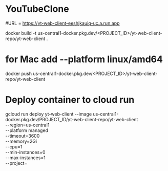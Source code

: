 # YouTubeClone
 
#URL = https://yt-web-client-eeshjkauiq-uc.a.run.app

docker build -t us-central1-docker.pkg.dev/<PROJECT_ID>/yt-web-client-repo/yt-web-client .
# for Mac add --platform linux/amd64

docker push us-central1-docker.pkg.dev/<PROJECT_ID>/yt-web-client-repo/yt-web-client

# Deploy container to cloud run
gcloud run deploy yt-web-client --image us-central1-docker.pkg.dev/PROJECT_ID/yt-web-client-repo/yt-web-client \
  --region=us-central1 \
  --platform managed \
  --timeout=3600 \
  --memory=2Gi \
  --cpu=1 \
  --min-instances=0 \
  --max-instances=1 \
  --project=<projectID>
